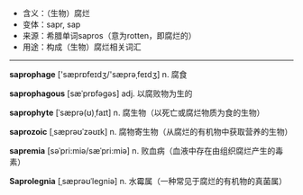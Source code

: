 - <span class="definition">含义：（生物）腐烂</span>
- <span class="definition">变体：sapr, sap</span>
- <span class="definition">来源：希腊单词sapros（意为rotten，即腐烂的）</span>
- <span class="definition">用途：构成（生物）腐烂相关词汇</span>

---

<span class="vocabulary">**saprophage**</span> ['sæprɒfeɪdʒ/'sæprәˌfeɪdʒ] n. 腐食

<span class="vocabulary">**saprophagous**</span> [sæˈprɒfəɡəs] adj. 以腐败物为生的

<span class="vocabulary">**saprophyte**</span> [ˈsæprə(ʊ)ˌfaɪt] n. 腐生物（以死亡或腐烂物质为食的生物）

<span class="vocabulary">**saprozoic**</span> [ˌsæprəʊˈzəʊɪk] n. 腐物寄生物（从腐烂的有机物中获取营养的生物）

<span class="vocabulary">**sapremia**</span> [səˈpri:miə/sæˈpri:miə] n. 败血病（血液中存在由组织腐烂产生的毒素）

<span class="vocabulary">**Saprolegnia**</span> [ˌsæprəʊˈleɡniə] n. 水霉属（一种常见于腐烂的有机物的真菌属）

